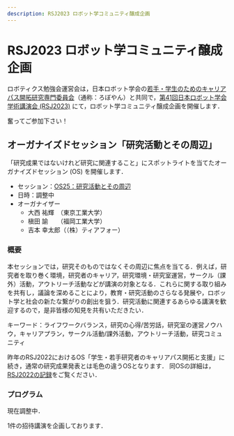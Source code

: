```yaml
---
description: RSJ2023 ロボット学コミュニティ醸成企画
---
```


# RSJ2023 ロボット学コミュニティ醸成企画

ロボティクス勉強会運営会は，日本ロボット学会の[若手・学生のためのキャリアパス開拓研究専門委員会](https://www.robo-young.jp/)（通称：ろぼやん）と共同で，[第41回日本ロボット学会学術講演会 (RSJ2023)](https://ac.rsj-web.org/2023/) にて，ロボット学コミュニティ醸成企画を開催します．

奮ってご参加下さい！

## オーガナイズドセッション「研究活動とその周辺」

「研究成果ではないけれど研究に関連すること」にスポットライトを当てたオーガナイズドセッション (OS) を開催します．

- セッション：[OS25：研究活動とその周辺](https://ac.rsj-web.org/2023/os.html#OS25)
- 日時：調整中
- オーガナイザー
  - 大西 祐輝　（東京工業大学）
  - 槇田 諭　　（福岡工業大学）
  - 吉本 幸太郎（（株）ティアフォー）

### 概要

本セッションでは，研究そのものではなくその周辺に焦点を当てる．例えば，研究者を取り巻く環境，研究者のキャリア，研究環境・研究室運営，サークル（課外）活動，アウトリーチ活動などが講演の対象となる．これらに関する取り組みを共有し，議論を深めることにより，教育・研究活動のさらなる発展や，ロボット学と社会の新たな繋がりの創出を狙う．研究活動に関連するあらゆる講演を歓迎するので，是非皆様の知見を共有いただきたい．

キーワード：ライフワークバランス，研究の心得/苦労話，研究室の運営ノウハウ，キャリアプラン，サークル活動/課外活動，アウトリーチ活動，研究コミュニティ

昨年のRSJ2022におけるOS「学生・若手研究者のキャリアパス開拓と支援」に続き，通常の研究成果発表とは毛色の違うOSとなります．
同OSの詳細は，[RSJ2022の記録](./rsj2022)をご覧ください．

### プログラム

現在調整中．

1件の招待講演を企画しております．

